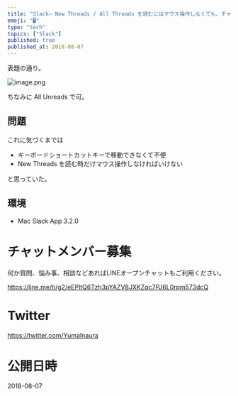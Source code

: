 ```yaml
---
title: "Slack— New Threads / All Threads を読むにはマウス操作しなくても、チャンネルスイッチャー ( Ctrl + "
emoji: "🖥"
type: "tech"
topics: ["Slack"]
published: true
published_at: 2018-08-07
---
```


表題の通り。

![image.png](https://qiita-image-store.s3.amazonaws.com/0/89618/bc2f194c-0193-8878-9f7a-8244b4d47226.png)

ちなみに All Unreads で可。

## 問題

これに気づくまでは

- キーボードショートカットキーで移動できなくて不便
- New Threads を読む時だけマウス操作しなければいけない

と思っていた。

## 環境

- Mac Slack App 3.2.0








<!-- Update From Qiita API -->

# チャットメンバー募集


何か質問、悩み事、相談などあればLINEオープンチャットもご利用ください。

https://line.me/ti/g2/eEPltQ6Tzh3pYAZV8JXKZqc7PJ6L0rpm573dcQ





# Twitter


https://twitter.com/YumaInaura


<!-- Update From Qiita API -->



# 公開日時

2018-08-07

